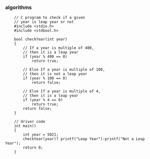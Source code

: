 ### algorithms

        // C program to check if a given
        // year is leap year or not
        #include <stdio.h>
        #include <stdbool.h>

        bool checkYear(int year)
        {
            // If a year is multiple of 400,
            // then it is a leap year
            if (year % 400 == 0)
                return true;

            // Else If a year is multiple of 100,
            // then it is not a leap year
            if (year % 100 == 0)
                return false;

            // Else If a year is multiple of 4,
            // then it is a leap year
            if (year % 4 == 0)
                return true;
            return false;
        }

        // driver code
        int main()
        {
            int year = 5021;
            checkYear(year)? printf("Leap Year"):printf("Not a Leap Year");
            return 0;
        }
